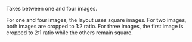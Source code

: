 Takes between one and four images. 

For one and four images, the layout uses square images. For two images, both images are cropped to 1:2 ratio. For three images, the first image is cropped to 2:1 ratio while the others remain square. 